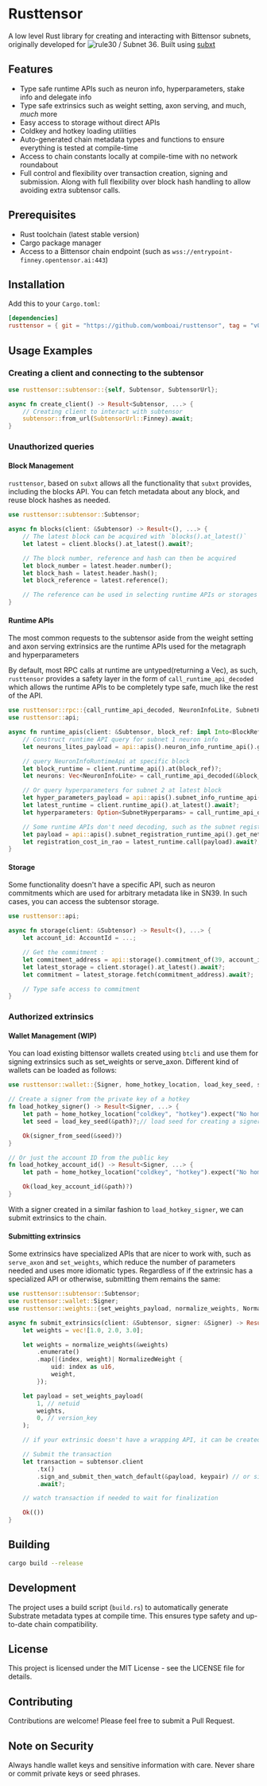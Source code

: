 # Rusttensor

A low level Rust library for creating and interacting with Bittensor subnets, originally developed for ![rule30 / Subnet 36](https://github.com/womboai/rule-30-solver). Built using [subxt](https://github.com/paritytech/subxt)

## Features

- Type safe runtime APIs such as neuron info, hyperparameters, stake info and delegate info
- Type safe extrinsics such as weight setting, axon serving, and much, _much_ more
- Easy access to storage without direct APIs
- Coldkey and hotkey loading utilities
- Auto-generated chain metadata types and functions to ensure everything is tested at compile-time
- Access to chain constants locally at compile-time with no network roundabout
- Full control and flexibility over transaction creation, signing and submission. Along with full flexibility over block hash handling to allow avoiding extra subtensor calls. 

## Prerequisites

- Rust toolchain (latest stable version)
- Cargo package manager
- Access to a Bittensor chain endpoint (such as `wss://entrypoint-finney.opentensor.ai:443`)

## Installation

Add this to your `Cargo.toml`:

```toml
[dependencies]
rusttensor = { git = "https://github.com/womboai/rusttensor", tag = "v0.3.0" }
```

## Usage Examples

### Creating a client and connecting to the subtensor

```rust
use rusttensor::subtensor::{self, Subtensor, SubtensorUrl};

async fn create_client() -> Result<Subtensor, ...> {
    // Creating client to interact with subtensor
    subtensor::from_url(SubtensorUrl::Finney).await;
}
```

### Unauthorized queries

#### Block Management

`rusttensor`, based on `subxt` allows all the functionality that `subxt` provides, including the blocks API. You can fetch metadata about any block, and reuse block hashes as needed.

```rust
use rusttensor::subtensor::Subtensor;

async fn blocks(client: &Subtensor) -> Result<(), ...> {
    // The latest block can be acquired with `blocks().at_latest()`
    let latest = client.blocks().at_latest().await?;

    // The block number, reference and hash can then be acquired
    let block_number = latest.header.number();
    let block_hash = latest.header.hash();
    let block_reference = latest.reference();

    // The reference can be used in selecting runtime APIs or storages to query
}
```

#### Runtime APIs
The most common requests to the subtensor aside from the weight setting and axon serving extrinsics are the runtime APIs used for the metagraph and hyperparameters

By default, most RPC calls at runtime are untyped(returning a Vec<u8>), 
as such, `rusttensor` provides a safety layer in the form of `call_runtime_api_decoded` which allows the runtime APIs to be completely type safe, much like the rest of the API.

```rust
use rusttensor::rpc::{call_runtime_api_decoded, NeuronInfoLite, SubnetHyperparams};
use rusttensor::api;

async fn runtime_apis(client: &Subtensor, block_ref: impl Into<BlockRef<impl BlockHash>>) -> Result<(), ...> {
    // Construct runtime API query for subnet 1 neuron info
    let neurons_lites_payload = api::apis().neuron_info_runtime_api().get_neurons_lite(1);

    // query NeuronInfoRuntimeApi at specific block
    let block_runtime = client.runtime_api().at(block_ref)?;
    let neurons: Vec<NeuronInfoLite> = call_runtime_api_decoded(&block_runtime, neurons_lites_payload).await?;

    // Or query hyperparameters for subnet 2 at latest block
    let hyper_parameters_payload = api::apis().subnet_info_runtime_api().get_subnet_info(2);
    let latest_runtime = client.runtime_api().at_latest().await?;
    let hyperparameters: Option<SubnetHyperparams> = call_runtime_api_decoded(&latest_runtime, hyper_parameters_payload).await?;

    // Some runtime APIs don't need decoding, such as the subnet registration cost API
    let payload = api::apis().subnet_registration_runtime_api().get_network_registration_cost();
    let registration_cost_in_rao = latest_runtime.call(payload).await?;
}
```

#### Storage
Some functionality doesn't have a specific API, such as neuron commitments which are used for arbitrary metadata like in SN39. In such cases, you can access the subtensor storage. 

```rust
use rusttensor::api;

async fn storage(client: &Subtensor) -> Result<(), ...> {
    let account_id: AccountId = ...;

    // Get the commitment :
    let commitment_address = api::storage().commitment_of(39, account_id);
    let latest_storage = client.storage().at_latest().await?;
    let commitment = latest_storage.fetch(commitment_address).await?;

    // Type safe access to commitment
}
```

### Authorized extrinsics

#### Wallet Management (WIP)
You can load existing bittensor wallets created using `btcli` and use them for signing extrinsics such as set_weights or serve_axon. Different kind of wallets can be loaded as follows:
```rust
use rusttensor::wallet::{Signer, home_hotkey_location, load_key_seed, signer_from_seed};

// Create a signer from the private key of a hotkey
fn load_hotkey_signer() -> Result<Signer, ...> {
    let path = home_hotkey_location("coldkey", "hotkey").expect("No home directory");
    let seed = load_key_seed(&path)?;// load seed for creating a signer

    Ok(signer_from_seed(&seed)?)
}

// Or just the account ID from the public key
fn load_hotkey_account_id() -> Result<Signer, ...> {
    let path = home_hotkey_location("coldkey", "hotkey").expect("No home directory");

    Ok(load_key_account_id(&path)?)
}
```

With a signer created in a similar fashion to `load_hotkey_signer`, we can submit extrinsics to the chain.

#### Submitting extrinsics
Some extrinsics have specialized APIs that are nicer to work with, such as `serve_axon` and `set_weights`, which reduce the number of parameters needed and uses more idiomatic types.
Regardless of if the extrinsic has a specialized API or otherwise, submitting them remains the same:

```rust
use rusttensor::subtensor::Subtensor;
use rusttensor::wallet::Signer;
use rusttensor::weights::{set_weights_payload, normalize_weights, NormalizedWeight};

async fn submit_extrinsics(client: &Subtensor, signer: &Signer) -> Result<(), ...> {
    let weights = vec![1.0, 2.0, 3.0];

    let weights = normalize_weights(&weights)
        .enumerate()
        .map(|(index, weight)| NormalizedWeight {
            uid: index as u16,
            weight,
        });

    let payload = set_weights_payload(
        1, // netuid
        weights,
        0, // version_key
    );

    // if your extrinsic doesn't have a wrapping API, it can be created using api::tx(), such as api::tx().subtensor_module().dissolve_network(30) for dissolving SN30

    // Submit the transaction
    let transaction = subtensor.client
        .tx()
        .sign_and_submit_then_watch_default(&payload, keypair) // or sign_and_submit_default to avoid waiting for inclusion
        .await?;

    // watch transaction if needed to wait for finalization

    Ok(())
}
```

## Building

```bash
cargo build --release
```

## Development

The project uses a build script (`build.rs`) to automatically generate Substrate metadata types at compile time. This ensures type safety and up-to-date chain compatibility.

## License

This project is licensed under the MIT License - see the LICENSE file for details.

## Contributing

Contributions are welcome! Please feel free to submit a Pull Request.

## Note on Security

Always handle wallet keys and sensitive information with care. Never share or commit private keys or seed phrases.
